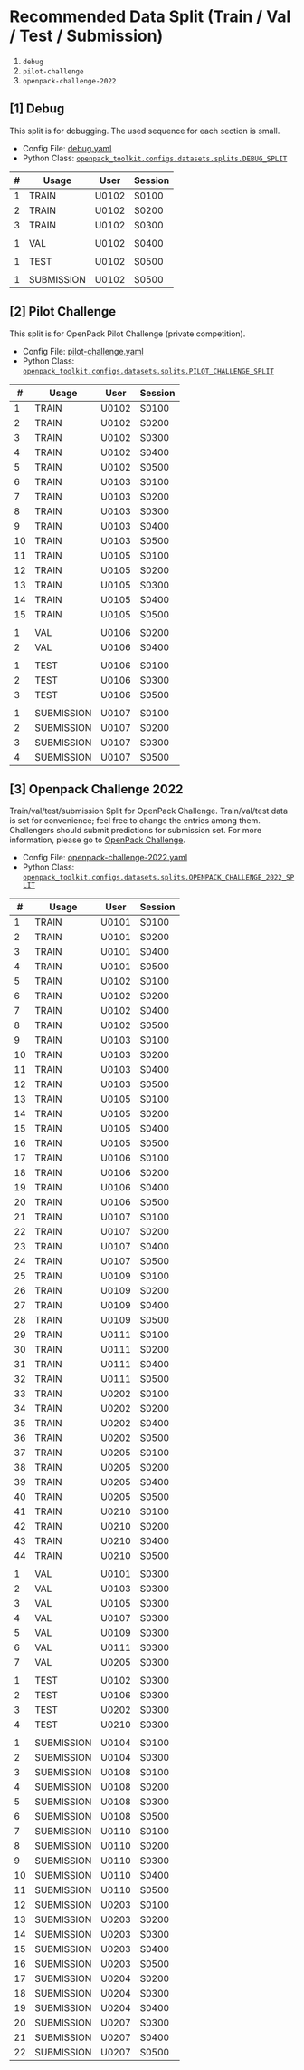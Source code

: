# Recommended Data Split (Train / Val / Test / Submission)

1. `debug`
1. `pilot-challenge`
1. `openpack-challenge-2022`

## [1] Debug

This split is for debugging. The used sequence for each section is small.

- Config File: [debug.yaml](../configs/dataset/split/debug.yaml)
- Python Class: [`openpack_toolkit.configs.datasets.splits.DEBUG_SPLIT`](../openpack_toolkit/configs/datasets/splits.py)

| # | Usage |User | Session | 
|---|-------|------|---------|
| 1 | TRAIN | U0102 | S0100 |
| 2 | TRAIN | U0102 | S0200 |
| 3 | TRAIN | U0102 | S0300 |
|  |  |  |  |
| 1 | VAL | U0102 | S0400 |
|  |  |  |  |
| 1 | TEST | U0102 | S0500 |
|  |  |  |  |
| 1 | SUBMISSION | U0102 | S0500 |

## [2] Pilot Challenge

This split is for OpenPack Pilot Challenge (private competition).

- Config File: [pilot-challenge.yaml](../configs/dataset/split/pilot-challenge.yaml)
- Python Class: [`openpack_toolkit.configs.datasets.splits.PILOT_CHALLENGE_SPLIT`](../openpack_toolkit/configs/datasets/splits.py)

| # | Usage |User | Session | 
|---|-------|------|---------|
| 1 | TRAIN | U0102 | S0100 |
| 2 | TRAIN | U0102 | S0200 |
| 3 | TRAIN | U0102 | S0300 |
| 4 | TRAIN | U0102 | S0400 |
| 5 | TRAIN | U0102 | S0500 |
| 6 | TRAIN | U0103 | S0100 |
| 7 | TRAIN | U0103 | S0200 |
| 8 | TRAIN | U0103 | S0300 |
| 9 | TRAIN | U0103 | S0400 |
| 10 | TRAIN | U0103 | S0500 |
| 11 | TRAIN | U0105 | S0100 |
| 12 | TRAIN | U0105 | S0200 |
| 13 | TRAIN | U0105 | S0300 |
| 14 | TRAIN | U0105 | S0400 |
| 15 | TRAIN | U0105 | S0500 |
|  |  |  |  |
| 1 | VAL | U0106 | S0200 |
| 2 | VAL | U0106 | S0400 |
|  |  |  |  |
| 1 | TEST | U0106 | S0100 |
| 2 | TEST | U0106 | S0300 |
| 3 | TEST | U0106 | S0500 |
|  |  |  |  |
| 1 | SUBMISSION | U0107 | S0100 |
| 2 | SUBMISSION | U0107 | S0200 |
| 3 | SUBMISSION | U0107 | S0300 |
| 4 | SUBMISSION | U0107 | S0500 |

## [3] Openpack Challenge 2022

Train/val/test/submission Split for OpenPack Challenge. Train/val/test data is set for convenience; feel free to change the entries among them. Challengers should submit predictions for submission set.
For more information, please go to [OpenPack Challenge](./OPENPACK_CHALLENGE/).

- Config File: [openpack-challenge-2022.yaml](../configs/dataset/split/openpack-challenge-2022.yaml)
- Python Class: [`openpack_toolkit.configs.datasets.splits.OPENPACK_CHALLENGE_2022_SPLIT`](../openpack_toolkit/configs/datasets/splits.py)

| # | Usage |User | Session | 
|---|-------|------|---------|
| 1 | TRAIN | U0101 | S0100 |
| 2 | TRAIN | U0101 | S0200 |
| 3 | TRAIN | U0101 | S0400 |
| 4 | TRAIN | U0101 | S0500 |
| 5 | TRAIN | U0102 | S0100 |
| 6 | TRAIN | U0102 | S0200 |
| 7 | TRAIN | U0102 | S0400 |
| 8 | TRAIN | U0102 | S0500 |
| 9 | TRAIN | U0103 | S0100 |
| 10 | TRAIN | U0103 | S0200 |
| 11 | TRAIN | U0103 | S0400 |
| 12 | TRAIN | U0103 | S0500 |
| 13 | TRAIN | U0105 | S0100 |
| 14 | TRAIN | U0105 | S0200 |
| 15 | TRAIN | U0105 | S0400 |
| 16 | TRAIN | U0105 | S0500 |
| 17 | TRAIN | U0106 | S0100 |
| 18 | TRAIN | U0106 | S0200 |
| 19 | TRAIN | U0106 | S0400 |
| 20 | TRAIN | U0106 | S0500 |
| 21 | TRAIN | U0107 | S0100 |
| 22 | TRAIN | U0107 | S0200 |
| 23 | TRAIN | U0107 | S0400 |
| 24 | TRAIN | U0107 | S0500 |
| 25 | TRAIN | U0109 | S0100 |
| 26 | TRAIN | U0109 | S0200 |
| 27 | TRAIN | U0109 | S0400 |
| 28 | TRAIN | U0109 | S0500 |
| 29 | TRAIN | U0111 | S0100 |
| 30 | TRAIN | U0111 | S0200 |
| 31 | TRAIN | U0111 | S0400 |
| 32 | TRAIN | U0111 | S0500 |
| 33 | TRAIN | U0202 | S0100 |
| 34 | TRAIN | U0202 | S0200 |
| 35 | TRAIN | U0202 | S0400 |
| 36 | TRAIN | U0202 | S0500 |
| 37 | TRAIN | U0205 | S0100 |
| 38 | TRAIN | U0205 | S0200 |
| 39 | TRAIN | U0205 | S0400 |
| 40 | TRAIN | U0205 | S0500 |
| 41 | TRAIN | U0210 | S0100 |
| 42 | TRAIN | U0210 | S0200 |
| 43 | TRAIN | U0210 | S0400 |
| 44 | TRAIN | U0210 | S0500 |
|  |  |  |  |
| 1 | VAL | U0101 | S0300 |
| 2 | VAL | U0103 | S0300 |
| 3 | VAL | U0105 | S0300 |
| 4 | VAL | U0107 | S0300 |
| 5 | VAL | U0109 | S0300 |
| 6 | VAL | U0111 | S0300 |
| 7 | VAL | U0205 | S0300 |
|  |  |  |  |
| 1 | TEST | U0102 | S0300 |
| 2 | TEST | U0106 | S0300 |
| 3 | TEST | U0202 | S0300 |
| 4 | TEST | U0210 | S0300 |
|  |  |  |  |
| 1 | SUBMISSION | U0104 | S0100 |
| 2 | SUBMISSION | U0104 | S0300 |
| 3 | SUBMISSION | U0108 | S0100 |
| 4 | SUBMISSION | U0108 | S0200 |
| 5 | SUBMISSION | U0108 | S0300 |
| 6 | SUBMISSION | U0108 | S0500 |
| 7 | SUBMISSION | U0110 | S0100 |
| 8 | SUBMISSION | U0110 | S0200 |
| 9 | SUBMISSION | U0110 | S0300 |
| 10 | SUBMISSION | U0110 | S0400 |
| 11 | SUBMISSION | U0110 | S0500 |
| 12 | SUBMISSION | U0203 | S0100 |
| 13 | SUBMISSION | U0203 | S0200 |
| 14 | SUBMISSION | U0203 | S0300 |
| 15 | SUBMISSION | U0203 | S0400 |
| 16 | SUBMISSION | U0203 | S0500 |
| 17 | SUBMISSION | U0204 | S0200 |
| 18 | SUBMISSION | U0204 | S0300 |
| 19 | SUBMISSION | U0204 | S0400 |
| 20 | SUBMISSION | U0207 | S0300 |
| 21 | SUBMISSION | U0207 | S0400 |
| 22 | SUBMISSION | U0207 | S0500 |

